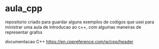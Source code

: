 # aula_cpp
repositorio criado para guardar alguns exemplos de codigos que usei para ministrar uma aula de introducao ao c++, com algumas maneiras de representar grafos

documentacao C++
https://en.cppreference.com/w/cpp/header
